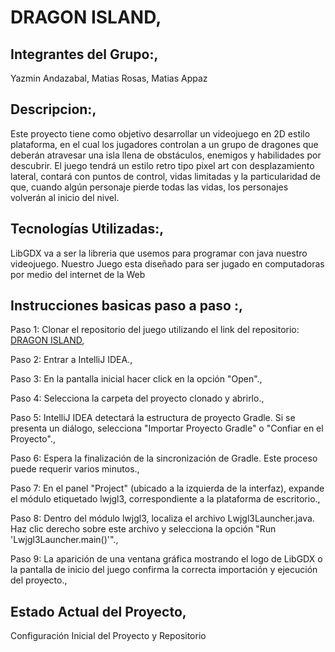 # DRAGON ISLAND,
## Integrantes del Grupo:,
Yazmin Andazabal, Matias Rosas, Matias Appaz
## Descripcion:,
Este proyecto tiene como objetivo desarrollar un videojuego en 2D estilo plataforma, en el cual los jugadores controlan a un grupo de dragones que deberán atravesar una isla llena de obstáculos, enemigos y habilidades por descubrir. El juego tendrá un estilo retro tipo pixel art con desplazamiento lateral, contará con puntos de control, vidas limitadas y la particularidad de que, cuando algún personaje pierde todas las vidas, los personajes volverán al inicio del nivel.
## Tecnologías Utilizadas:,
LibGDX va a ser la libreria que usemos para programar con java nuestro videojuego.
Nuestro Juego esta diseñado para ser jugado en computadoras por medio del internet de la Web

## Instrucciones basicas paso a paso :,
Paso 1: Clonar el repositorio del juego utilizando el link del repositorio: [DRAGON ISLAND](https://github.com/YazminAndazabal/DRAGON-ISLAND),

Paso 2: Entrar a IntelliJ IDEA.,

Paso 3: En la pantalla inicial hacer click en la opción "Open".,

Paso 4: Selecciona la carpeta del proyecto clonado y abrirlo.,

Paso 5: IntelliJ IDEA detectará la estructura de proyecto Gradle. Si se presenta un diálogo, selecciona "Importar Proyecto Gradle" o "Confiar en el Proyecto".,

Paso 6: Espera la finalización de la sincronización de Gradle. Este proceso puede requerir varios minutos.,

Paso 7: En el panel "Project" (ubicado a la izquierda de la interfaz), expande el módulo etiquetado lwjgl3, correspondiente a la plataforma de escritorio.,

Paso 8: Dentro del módulo lwjgl3, localiza el archivo Lwjgl3Launcher.java. Haz clic derecho sobre este archivo y selecciona la opción "Run 'Lwjgl3Launcher.main()'".,

Paso 9: La aparición de una ventana gráfica mostrando el logo de LibGDX o la pantalla de inicio del juego confirma la correcta importación y ejecución del proyecto.,

## Estado Actual del Proyecto,
Configuración Inicial del Proyecto y Repositorio

